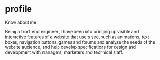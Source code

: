 # profile


Know about me

Being a front end engineer ,I have been into bringing up visible and interactive
 features of a website that users see, such as animations, text boxes, navigation 
buttons, games and forums and analyze the needs of the website audience, and help 
develop specifications for design and development with managers, marketers and technical staff.

